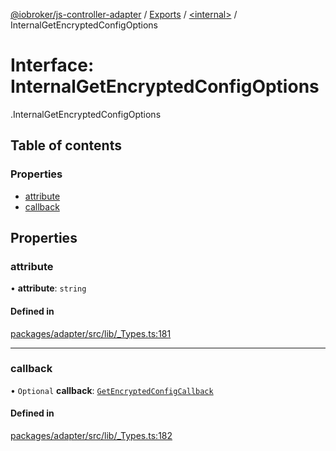 [@iobroker/js-controller-adapter](../README.md) / [Exports](../modules.md) / [<internal\>](../modules/internal_.md) / InternalGetEncryptedConfigOptions

# Interface: InternalGetEncryptedConfigOptions

[<internal>](../modules/internal_.md).InternalGetEncryptedConfigOptions

## Table of contents

### Properties

- [attribute](internal_.InternalGetEncryptedConfigOptions.md#attribute)
- [callback](internal_.InternalGetEncryptedConfigOptions.md#callback)

## Properties

### attribute

• **attribute**: `string`

#### Defined in

[packages/adapter/src/lib/_Types.ts:181](https://github.com/ioBroker/ioBroker.js-controller/blob/24ee87b8/packages/adapter/src/lib/_Types.ts#L181)

___

### callback

• `Optional` **callback**: [`GetEncryptedConfigCallback`](../modules/internal_.md#getencryptedconfigcallback)

#### Defined in

[packages/adapter/src/lib/_Types.ts:182](https://github.com/ioBroker/ioBroker.js-controller/blob/24ee87b8/packages/adapter/src/lib/_Types.ts#L182)
